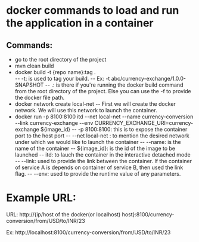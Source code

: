 # **docker commands to load and run the application in a container**

## Commands:
- go to the root directory of the project 
- mvn clean build
- docker build -t {repo name}:tag . <br />
  -- -t: is used to tag your build.
  -- Ex: -t abc/currency-exchange/1.0.0-SNAPSHOT
  -- .: is there if you're running the docker build command from the root directory of the project. Else you can use the -f to provide the docker file path.
- docker network create local-net 
  -- First we will create the docker network. We will use this network to launch the container.
- docker run -p 8100:8100 itd --net local-net --name currency-conversion --link currency-exchange --env CURRENCY_EXCHANGE_URI=currency-exchange ${image_id}
   -- -p 8100:8100: this is to expose the container port to the host port
   -- --net local-net : to mention the desired network under which we would like to launch the container
   -- --name: is the name of the container
   -- ${image_id}: is the id of the image to be launched
   -- itd: to lauch the container in the interactive detached mode
   -- --link: used to provide the link between the container. If the container of service A is depends on container of service B, then used the link flag.
   -- --env: used to provide the runtime value of any parameters.

# Example URL:
URL: http://{ip/host of the docker(or localhost) host}:8100/currency-conversion/from/USD/to/INR/23

Ex: http://localhost:8100/currency-conversion/from/USD/to/INR/23
